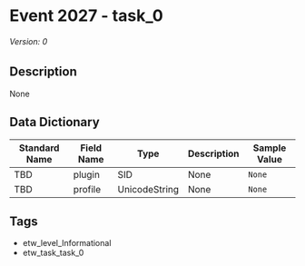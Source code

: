 # Event 2027 - task_0
###### Version: 0

## Description
None

## Data Dictionary
|Standard Name|Field Name|Type|Description|Sample Value|
|---|---|---|---|---|
|TBD|plugin|SID|None|`None`|
|TBD|profile|UnicodeString|None|`None`|

## Tags
* etw_level_Informational
* etw_task_task_0